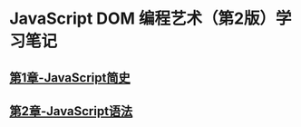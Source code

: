 # JavaScript DOM 编程艺术（第2版）学习笔记

## [第1章-JavaScript简史](./note/chapter1.md)

## [第2章-JavaScript语法](./note/chapter2.md)

